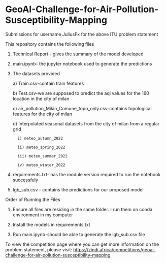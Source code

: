 # GeoAI-Challenge-for-Air-Pollution-Susceptibility-Mapping
Submissions for username JuliusFx for the above ITU problem statement

This repository contains the following files

  1. Technical Report - gives the summary of the model developed
     
  3. main.ipynb- the jupyter notebook used to generate the predictions
     
  4. The datasets provided
     
       a) Train.csv-contain train features
     
       b) Test.csv-we are supposed to predict the aqi values for the 160 location in the city of milan
     
       c) air_pollution_Milan_Comune_topo_only.csv-contains topological features for the city of milan
     
       d) Interpolated seasonal datasets from the city of milan from a regular grid
     
           i) meteo_autumn_2022
     
           ii) meteo_spring_2022
     
           iii) meteo_summer_2022
     
           iv) meteo_winter_2022
     
  5. requirements.txt- has the module version required to run the notebook successfuly
     
  7. lgb_sub.csv - contains the predictions for our proposed model

Order of Running the Files
  1. Ensure all files are residing in the same folder. I run them on conda environment in my computer
     
  3. Install the models in requirements.txt
     
  5. Run main.ipynb-should be able to generate the lgb_sub.csv file

To view the competition page where you can get more information on the problem statement, please visit: https://zindi.africa/competitions/geoai-challenge-for-air-pollution-susceptibility-mapping

